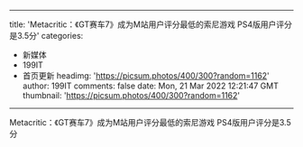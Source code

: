 
---
title: 'Metacritic：《GT赛车7》成为M站用户评分最低的索尼游戏 PS4版用户评分是3.5分'
categories: 
 - 新媒体
 - 199IT
 - 首页更新
headimg: 'https://picsum.photos/400/300?random=1162'
author: 199IT
comments: false
date: Mon, 21 Mar 2022 12:21:47 GMT
thumbnail: 'https://picsum.photos/400/300?random=1162'
---

<div>   
Metacritic：《GT赛车7》成为M站用户评分最低的索尼游戏 PS4版用户评分是3.5分  
</div>
            